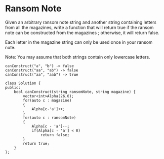 # Ransom Note
Given an arbitrary ransom note string and another string containing letters from all the magazines, write a function that 
will return true if the ransom note can be constructed from the magazines ; otherwise, it will return false.

Each letter in the magazine string can only be used once in your ransom note.

Note:
You may assume that both strings contain only lowercase letters.

```
canConstruct("a", "b") -> false
canConstruct("aa", "ab") -> false
canConstruct("aa", "aab") -> true
```

```
class Solution {
public:
    bool canConstruct(string ransomNote, string magazine) {
        vector<int>Alpha(26,0);
        for(auto c : magazine)
        {
            Alpha[c-'a']++;
        }
        for(auto c : ransomNote)
        {
            Alpha[c - 'a']--;
            if(Alpha[c - 'a'] < 0)
                return false;
        }
        return true;
    }
};
```

